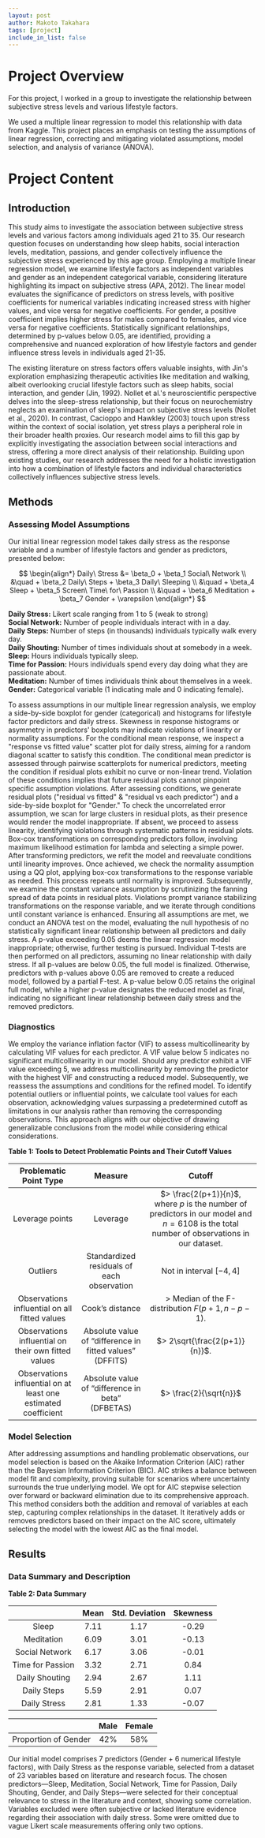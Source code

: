 ```yaml
---
layout: post
author: Makoto Takahara
tags: [project]
include_in_list: false
---
```


# Project Overview
For this project, I worked in a group to investigate the relationship between subjective stress levels and various lifestyle factors.

We used a multiple linear regression to model this relationship with data from Kaggle. This project places an emphasis on testing the assumptions of linear regression, correcting and mitigating violated assumptions, model selection, and analysis of variance (ANOVA). 

# Project Content
## Introduction
This study aims to investigate the association between subjective stress levels and various factors among individuals aged 21 to 35. Our research question focuses on understanding how sleep habits, social interaction levels, meditation, passions, and gender collectively influence the subjective stress experienced by this age group. Employing a multiple linear regression model, we examine lifestyle factors as independent variables and gender as an independent categorical variable, considering literature highlighting its impact on subjective stress (APA, 2012). The linear model evaluates the significance of predictors on stress levels, with positive coefficients for numerical variables indicating increased stress with higher values, and vice versa for negative coefficients. For gender, a positive coefficient implies higher stress for males compared to females, and vice versa for negative coefficients. Statistically significant relationships, determined by p-values below 0.05, are identified, providing a comprehensive and nuanced exploration of how lifestyle factors and gender influence stress levels in individuals aged 21-35.

The existing literature on stress factors offers valuable insights, with Jin's exploration emphasizing therapeutic activities like meditation and walking, albeit overlooking crucial lifestyle factors such as sleep habits, social interaction, and gender (Jin, 1992). Nollet et al.'s neuroscientific perspective delves into the sleep-stress relationship, but their focus on neurochemistry neglects an examination of sleep's impact on subjective stress levels (Nollet et al., 2020). In contrast, Cacioppo and Hawkley (2003) touch upon stress within the context of social isolation, yet stress plays a peripheral role in their broader health proxies. Our research model aims to fill this gap by explicitly investigating the association between social interactions and stress, offering a more direct analysis of their relationship. Building upon existing studies, our research addresses the need for a holistic investigation into how a combination of lifestyle factors and individual characteristics collectively influences subjective stress levels.

## Methods
### Assessing Model Assumptions
Our initial linear regression model takes daily stress as the response variable and a number of lifestyle
factors and gender as predictors, presented below:

$$
\begin{align*}
Daily\ Stress &= \beta_0 + \beta_1 Social\ Network \\
&\quad + \beta_2 Daily\ Steps + \beta_3 Daily\ Sleeping \\
&\quad + \beta_4 Sleep + \beta_5 Screen\ Time\ for\ Passion \\
&\quad + \beta_6 Meditation + \beta_7 Gender + \varepsilon
\end{align*}
$$

**Daily Stress:** Likert scale ranging from 1 to 5 (weak to strong)  
**Social Network:** Number of people individuals interact with in a day.  
**Daily Steps:** Number of steps (in thousands) individuals typically walk every day.  
**Daily Shouting:** Number of times individuals shout at somebody in a week.  
**Sleep:** Hours individuals typically sleep.  
**Time for Passion:** Hours individuals spend every day doing what they are passionate about.  
**Meditation:** Number of times individuals think about themselves in a week.  
**Gender:** Categorical variable (1 indicating male and 0 indicating female).

To assess assumptions in our multiple linear regression analysis, we employ a side-by-side boxplot for gender (categorical) and histograms for lifestyle factor predictors and daily stress. Skewness in response histograms or asymmetry in predictors' boxplots may indicate violations of linearity or normality assumptions. For the conditional mean response, we inspect a "response vs fitted value" scatter plot for daily stress, aiming for a random diagonal scatter to satisfy this condition. The conditional mean predictor is assessed through pairwise scatterplots for numerical predictors, meeting the condition if residual plots exhibit no curve or non-linear trend. Violation of these conditions implies that future residual plots cannot pinpoint specific assumption violations. After assessing conditions, we generate residual plots ("residual vs fitted" & "residual vs each predictor") and a side-by-side boxplot for "Gender." To check the uncorrelated error assumption, we scan for large clusters in residual plots, as their presence would render the model inappropriate. If absent, we proceed to assess linearity, identifying violations through systematic patterns in residual plots. Box-cox transformations on corresponding predictors follow, involving maximum likelihood estimation for lambda and selecting a simple power. After transforming predictors, we refit the model and reevaluate conditions until linearity improves. Once achieved, we check the normality assumption using a QQ plot, applying box-cox transformations to the response variable as needed. This process repeats until normality is improved. Subsequently, we examine the constant variance assumption by scrutinizing the fanning spread of data points in residual plots. Violations prompt variance stabilizing transformations on the response variable, and we iterate through conditions until constant variance is enhanced. Ensuring all assumptions are met, we conduct an ANOVA test on the model, evaluating the null hypothesis of no statistically significant linear relationship between all predictors and daily stress. A p-value exceeding 0.05 deems the linear regression model inappropriate; otherwise, further testing is pursued. Individual T-tests are then performed on all predictors, assuming no linear relationship with daily stress. If all p-values are below 0.05, the full model is finalized. Otherwise, predictors with p-values above 0.05 are removed to create a reduced model, followed by a partial F-test. A p-value below 0.05 retains the original full model, while a higher p-value designates the reduced model as final, indicating no significant linear relationship between daily stress and the removed predictors.

### Diagnostics
We employ the variance inflation factor (VIF) to assess multicollinearity by calculating VIF values for each predictor. A VIF value below 5 indicates no significant multicollinearity in our model. Should any predictor exhibit a VIF value exceeding 5, we address multicollinearity by removing the predictor with the highest VIF and constructing a reduced model. Subsequently, we reassess the assumptions and conditions for the refined model. To identify potential outliers or influential points, we calculate tool values for each observation, acknowledging values surpassing a predetermined cutoff as limitations in our analysis rather than removing the corresponding observations. This approach aligns with our objective of drawing generalizable conclusions from the model while considering ethical considerations.

**Table 1: Tools to Detect Problematic Points and Their Cutoff Values** 

|Problematic Point Type| Measure|Cutoff|
|:-:|:-:|:-:|
|Leverage points|Leverage|$> \frac{2(p+1)}{n}$, where $p$ is the number of predictors in our model and $n=6108$ is the total number of observations in our dataset.|
|Outliers| Standardized residuals of each observation| Not in interval $[-4, 4]$|
|Observations influential on all fitted values|Cook’s distance|$>$ Median of the F-distribution $F(p+1, n-p-1)$. |
|Observations influential on their own fitted values|Absolute value of “difference in fitted values” (DFFITS)|$> 2\sqrt{\frac{2(p+1)}{n}}$.|
|Observations influential on at least one estimated coefficient| Absolute value of “difference in beta” (DFBETAS)| $> \frac{2}{\sqrt{n}}$|

### Model Selection
After addressing assumptions and handling problematic observations, our model selection is based on the Akaike Information Criterion (AIC) rather than the Bayesian Information Criterion (BIC). AIC strikes a balance between model fit and complexity, proving suitable for scenarios where uncertainty surrounds the true underlying model. We opt for AIC stepwise selection over forward or backward elimination due to its comprehensive approach. This method considers both the addition and removal of variables at each step, capturing complex relationships in the dataset. It iteratively adds or removes predictors based on their impact on the AIC score, ultimately selecting the model with the lowest AIC as the final model.

## Results
### Data Summary and Description

**Table 2: Data Summary**

||Mean|Std. Deviation|Skewness|
|:-:|:-:|:-:|:-:|
|Sleep|7.11|1.17|-0.29|
|Meditation|6.09|3.01|-0.13|
|Social Network|6.17|3.06|-0.01|
|Time for Passion|3.32|2.71|0.84|
|Daily Shouting|2.94 |2.67|1.11|
|Daily Steps|5.59|2.91|0.07|
|Daily Stress|2.81|1.33|-0.07|


||Male|Female|
|:-:|:-:|:-:|
|Proportion of Gender|42%|58%|

Our initial model comprises 7 predictors (Gender + 6 numerical lifestyle factors), with Daily Stress as the
response variable, selected from a dataset of 23 variables based on literature and research focus. The
chosen predictors—Sleep, Meditation, Social Network, Time for Passion, Daily Shouting, Gender, and
Daily Steps—were selected for their conceptual relevance to stress in the literature and context, showing
some correlation. Variables excluded were often subjective or lacked literature evidence regarding their
association with daily stress. Some were omitted due to vague Likert scale measurements offering only
two options.
